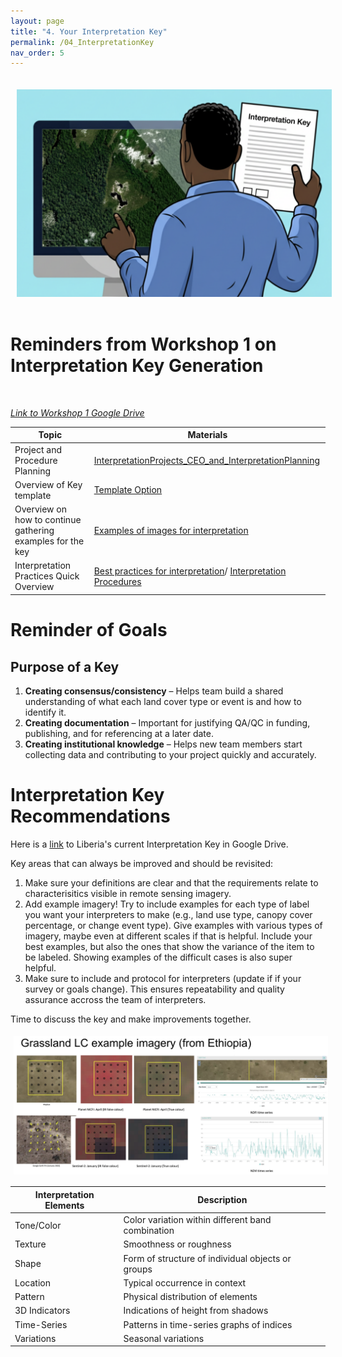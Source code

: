 ```yaml
---
layout: page
title: "4. Your Interpretation Key"
permalink: /04_InterpretationKey
nav_order: 5
---
```



<img align="center" src="./images/ceo/looking_at_key_v2.png" hspace="10" vspace="20" width="600">


# Reminders from Workshop 1 on Interpretation Key Generation

<br />

<a href="https://drive.google.com/drive/folders/1G9PdSQWQzkpUaXD0BISQ-NT9mfd1l7vM?usp=sharing" target="_blank" rel="noopener noreferrer">*Link to Workshop 1 Google Drive*</a>


| **Topic** | **Materials** |
|---|---|
| Project and Procedure Planning | <a href="https://docs.google.com/presentation/d/1B3UEeHB9tPPmkhozLUVLoM6L_SaCyRsOpH6MvLdO5WM/edit?usp=drive_link" target="_blank" rel="noopener noreferrer">InterpretationProjects_CEO_and_InterpretationPlanning</a> |
| Overview of Key template | <a href="https://docs.google.com/document/d/1NtC8SD27o-6qHWA--XFO11_fMT2WUzRG-s7Kpnvhr-c/edit?usp=sharing" target="_blank" rel="noopener noreferrer">Template Option</a>|
| Overview on how to continue gathering examples for the key | <a href="https://docs.google.com/presentation/d/1-i7fFr6rzjbcj8r4lAcYCOw54IEiVik-1psdN8-Iw_Y/edit?usp=drive_link" target="_blank" rel="noopener noreferrer">Examples of images for interpretation</a>|
| Interpretation Practices Quick Overview | <a href="https://docs.google.com/presentation/d/1c1qLd8eFGWZMoXAn3chOi0h0VlidBnnHKF7Wy1DSQaU/edit?usp=drive_link" target="_blank" rel="noopener noreferrer">Best practices for interpretation</a>/ <a href="https://docs.google.com/document/d/11FwTS1ov9nhVtcYmq3gLTfupqaMnjYGIDafK5ZomPAY/edit?usp=drive_link" target="_blank" rel="noopener noreferrer">Interpretation Procedures</a>|


# Reminder of Goals

## Purpose of a Key
1. **Creating consensus/consistency** – Helps team build a shared understanding of what each land cover type or event is and how to identify it. 
2. **Creating documentation** – Important for justifying QA/QC in funding, publishing, and for referencing at a later date.
3. **Creating institutional knowledge** – Helps new team members start collecting data and contributing to your project quickly and accurately.

# Interpretation Key Recommendations
Here is a <a href="https://drive.google.com/drive/folders/15wtjNl-YhMMw3111k0K6nYmySClJ8LtD?usp=sharing" target="_blank" rel="noopener noreferrer">link</a> to Liberia's current Interpretation Key in Google Drive. 

Key areas that can always be improved and should be revisited:
1. Make sure your definitions are clear and that the requirements relate to characterisitics visible in remote sensing imagery.
2. Add example imagery! Try to include examples for each type of label you want your interpreters to make (e.g., land use type, canopy cover percentage, or change event type). Give examples with various types of imagery, maybe even at different scales if that is helpful. Include your best examples, but also the ones that show the variance of the item to be labeled. Showing examples of the difficult cases is also super helpful. 
3. Make sure to include and protocol for interpreters (update if if your survey or goals change). This ensures repeatability and quality assurance accross the team of interpreters.

Time to discuss the key and make improvements together.

<img align="center" src="./images/ceo/LC_example_interpretationkey_improvements.png" hspace="5" vspace="5" width="1000">

| **Interpretation Elements** | **Description** |
|---|---|
| Tone/Color | Color variation within different band combination |
| Texture | Smoothness or roughness |
| Shape | Form of structure of individual objects or groups |
| Location | Typical occurrence in context |
| Pattern | Physical distribution of elements |
| 3D Indicators | Indications of height from shadows |
| Time-Series  | Patterns in time-series graphs of indices |
| Variations | Seasonal variations |